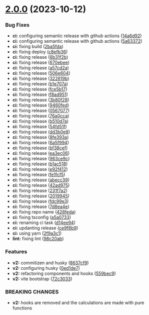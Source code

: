 # [2.0.0](https://github.com/vicentelyrio/collisions/compare/v1.1.0...v2.0.0) (2023-10-12)


### Bug Fixes

* **ci:** configuring semantic release with github actions ([14a6d92](https://github.com/vicentelyrio/collisions/commit/14a6d92c0d2669de61a51fdcdb177f5f8bb6b8dc))
* **ci:** configuring semantic release with github actions ([5a63372](https://github.com/vicentelyrio/collisions/commit/5a63372bf5445a2ba04087f36fb891acb82c7d5d))
* **ci:** fixing build ([2ba5fda](https://github.com/vicentelyrio/collisions/commit/2ba5fdaea1249a15ff0c506daab1ada160a56123))
* **ci:** fixing deploy ([c8efb36](https://github.com/vicentelyrio/collisions/commit/c8efb3607052217611637f964beff162f992a2b9))
* **ci:** fixing release ([6b31f2b](https://github.com/vicentelyrio/collisions/commit/6b31f2b8145a75af53705ee30098a5e84a03c893))
* **ci:** fixing release ([670ebee](https://github.com/vicentelyrio/collisions/commit/670ebee5b753c032ca02a10488e36feb429c7885))
* **ci:** fixing release ([a57cd2a](https://github.com/vicentelyrio/collisions/commit/a57cd2a491aad9a9fa82de2ca6bb96b5687dd651))
* **ci:** fixing release ([506e604](https://github.com/vicentelyrio/collisions/commit/506e604c1fc2b5616e4f74e7cb21b12e1c63ddca))
* **ci:** fixing release ([322619b](https://github.com/vicentelyrio/collisions/commit/322619bb92a46aeb2b7576c1585b5897470f227b))
* **ci:** fixing release ([b1e707a](https://github.com/vicentelyrio/collisions/commit/b1e707ad697477af1d4e5179bf19092f77777102))
* **ci:** fixing release ([fce5b17](https://github.com/vicentelyrio/collisions/commit/fce5b175e81f52a15c1cf2a6c977098d102163b5))
* **ci:** fixing release ([f8ad951](https://github.com/vicentelyrio/collisions/commit/f8ad95105cd9de65b84737fbd202aa90c0a5c215))
* **ci:** fixing release ([3b80f28](https://github.com/vicentelyrio/collisions/commit/3b80f28e341bcfbc3ca909d853c6916841c589cc))
* **ci:** fixing release ([9460fed](https://github.com/vicentelyrio/collisions/commit/9460fed3062863b0d50db7e99a98abd54f7bb4ec))
* **ci:** fixing release ([0567077](https://github.com/vicentelyrio/collisions/commit/05670773382f483c14de4599acf2d84a8b24ebb5))
* **ci:** fixing release ([76a0cca](https://github.com/vicentelyrio/collisions/commit/76a0cca24320108691cd2f923a6b0c145b627407))
* **ci:** fixing release ([b510d7a](https://github.com/vicentelyrio/collisions/commit/b510d7a3c14d554e8ba33954b1aaa50da9513b84))
* **ci:** fixing release ([54fd51f](https://github.com/vicentelyrio/collisions/commit/54fd51f18c8a6c39ff709052f3da8287508f6506))
* **ci:** fixing release ([dd3b0e8](https://github.com/vicentelyrio/collisions/commit/dd3b0e834e3a072758b32ec85464a8880d1d812c))
* **ci:** fixing release ([8fe393a](https://github.com/vicentelyrio/collisions/commit/8fe393a29886004b347a71d21ee05748bc7c1c09))
* **ci:** fixing release ([6a5f994](https://github.com/vicentelyrio/collisions/commit/6a5f994b785e92784cc9b5548dbb164c581a2e9e))
* **ci:** fixing release ([bf38cef](https://github.com/vicentelyrio/collisions/commit/bf38ceff20014df5c6efdfca2a3b48d353a240cf))
* **ci:** fixing release ([ea3ec06](https://github.com/vicentelyrio/collisions/commit/ea3ec0655f53fb171d9a68a33b6f867460998177))
* **ci:** fixing release ([963ce9c](https://github.com/vicentelyrio/collisions/commit/963ce9c54b4f225887ec459a6134d63d3d9114e9))
* **ci:** fixing release ([b1ac518](https://github.com/vicentelyrio/collisions/commit/b1ac51804ace4612b7714b8c7357139caf2d2123))
* **ci:** fixing release ([e92f412](https://github.com/vicentelyrio/collisions/commit/e92f41238f1017036a57431ec9b3688ddfc544db))
* **ci:** fixing release ([fe1fcf5](https://github.com/vicentelyrio/collisions/commit/fe1fcf5a64bb2071359eff13879c27870d73df4b))
* **ci:** fixing release ([abecc39](https://github.com/vicentelyrio/collisions/commit/abecc39e79daa3caaf41754d4582a6ee828d70db))
* **ci:** fixing release ([42ad975](https://github.com/vicentelyrio/collisions/commit/42ad975cf8433bbe9861d4765a05c33bc869fa40))
* **ci:** fixing release ([231f7a2](https://github.com/vicentelyrio/collisions/commit/231f7a280797ec8a749d469cb479314d8dc85a64))
* **ci:** fixing release ([2019945](https://github.com/vicentelyrio/collisions/commit/2019945466869bfd372c74a0ba8bc1f8964ab8fd))
* **ci:** fixing release ([fdc99e3](https://github.com/vicentelyrio/collisions/commit/fdc99e32b393cc0367baca6d777201864e84b508))
* **ci:** fixing release ([7d8ea4e](https://github.com/vicentelyrio/collisions/commit/7d8ea4ef0b9f9a7fc869dacbc3005025b8520cf7))
* **ci:** fixing repo name ([428feda](https://github.com/vicentelyrio/collisions/commit/428feda55317faca45d56095911caeebb2871d08))
* **ci:** fixing tsconfig ([a5a0733](https://github.com/vicentelyrio/collisions/commit/a5a0733d1661f1155d48719823f54f4f02eb2ec5))
* **ci:** renaming ci task ([d14ee94](https://github.com/vicentelyrio/collisions/commit/d14ee944db93235fca1c927550725911faec857e))
* **ci:** updanting release ([ce9f8b9](https://github.com/vicentelyrio/collisions/commit/ce9f8b95af576e3539ff9985d38de27edc1def6d))
* **ci:** using yarn ([2f9a3c1](https://github.com/vicentelyrio/collisions/commit/2f9a3c1ac9b70c6931b034778db303156b3dc1b0))
* **lint:** fixing lint ([98c20ab](https://github.com/vicentelyrio/collisions/commit/98c20abfd5bac6aff7eba85c63406d24d221ce3a))


### Features

* **v2:** commitizen and husky ([8637cf9](https://github.com/vicentelyrio/collisions/commit/8637cf98d899bf93eabb8f25bc3560ceae88d3b9))
* **v2:** configuring husky ([0ed1de7](https://github.com/vicentelyrio/collisions/commit/0ed1de7a040530a453d4c6f54d2547de5c83aa4e))
* **v2:** refactoring components and hooks ([559bec9](https://github.com/vicentelyrio/collisions/commit/559bec97cc2b4f117ce9ef9f27874692bb6f2b57))
* **v2:** vite bootstrap ([72c3033](https://github.com/vicentelyrio/collisions/commit/72c3033415de61e4b880caaca0d91b3477f870a9))


### BREAKING CHANGES

* **v2:** hooks are removed and the calculations are made with pure functions
